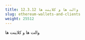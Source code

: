 ```yaml
---
title: 12.3.12 والت ها و کلاینت ها
slug: ethereum-wallets-and-clients
weight: 25512
---
```

والت ها و کلاینت ها